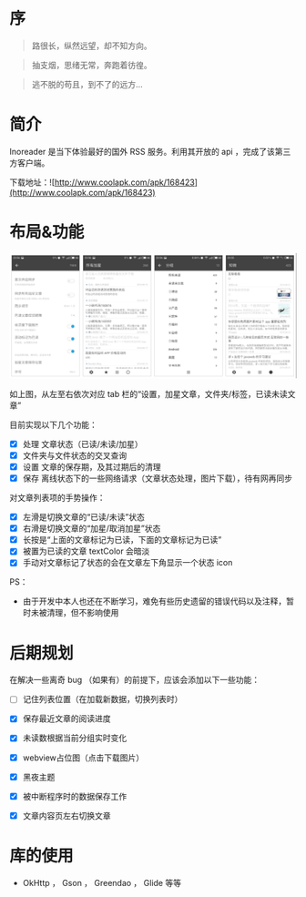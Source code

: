 # 序

> 路很长，纵然远望，却不知方向。

> 抽支烟，思绪无常，奔跑着彷徨。

> 逃不脱的苟且，到不了的远方…


# 简介

Inoreader 是当下体验最好的国外 RSS 服务。利用其开放的 api ，完成了该第三方客户端。

下载地址：![http://www.coolapk.com/apk/168423](http://www.coolapk.com/apk/168423)


# 布局&功能

![截图](doc/overview.png)

如上图，从左至右依次对应 tab 栏的“设置，加星文章，文件夹/标签，已读未读文章”

目前实现以下几个功能：

- [x] 处理 文章状态（已读/未读/加星）
- [x] 文件夹与文件状态的交叉查询
- [x] 设置 文章的保存期，及其过期后的清理
- [x] 保存 离线状态下的一些网络请求（文章状态处理，图片下载），待有网再同步

对文章列表项的手势操作：

- [x] 左滑是切换文章的“已读/未读”状态
- [x] 右滑是切换文章的“加星/取消加星”状态
- [x] 长按是“上面的文章标记为已读，下面的文章标记为已读”
- [x] 被置为已读的文章 textColor 会暗淡
- [x] 手动对文章标记了状态的会在文章左下角显示一个状态 icon

PS：

* 由于开发中本人也还在不断学习，难免有些历史遗留的错误代码以及注释，暂时未被清理，但不影响使用


# 后期规划

在解决一些离奇 bug （如果有）的前提下，应该会添加以下一些功能：

- [ ] 记住列表位置（在加载新数据，切换列表时）
- [x] 保存最近文章的阅读进度
- [x] 未读数根据当前分组实时变化
- [x] webview占位图（点击下载图片）
- [x] 黑夜主题
- [x] 被中断程序时的数据保存工作
- [x] 文章内容页左右切换文章


# 库的使用

* OkHttp ， Gson ， Greendao ， Glide 等等
